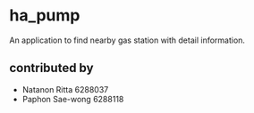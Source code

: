 # ha_pump

An application to find nearby gas station with detail information.

## contributed by
- Natanon Ritta 6288037
- Paphon Sae-wong 6288118